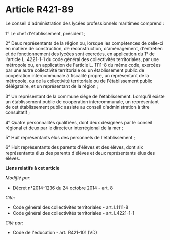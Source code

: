 # Article R421-89

Le conseil d'administration des lycées professionnels maritimes comprend : 

1° Le chef d'établissement, président ; 

2° Deux représentants de la région ou, lorsque les compétences de celle-ci en matière de construction, de reconstruction,
d'aménagement, d'entretien et de fonctionnement des lycées sont exercées, en application du 1° de l'article L. 4221-1-1 du
code général des collectivités territoriales, par une métropole ou, en application de l'article L. 1111-8 du même code,
exercées par une autre collectivité territoriale ou un établissement public de coopération intercommunale à fiscalité propre,
un représentant de la métropole, ou de la collectivité territoriale ou de l'établissement public délégataire, et un
représentant de la région ; 

3° Un représentant de la commune siège de l'établissement. Lorsqu'il existe un établissement public de coopération
intercommunale, un représentant de cet établissement public assiste au conseil d'administration à titre consultatif ; 

4° Quatre personnalités qualifiées, dont deux désignées par le conseil régional et deux par le directeur interrégional de la
mer ; 

5° Huit représentants élus des personnels de l'établissement ; 

6° Huit représentants des parents d'élèves et des élèves, dont six représentants élus des parents d'élèves et deux
représentants élus des élèves.

**Liens relatifs à cet article**

_Modifié par_:

  - Décret n°2014-1236 du 24 octobre 2014 - art. 8

_Cite_:

  - Code général des collectivités territoriales - art. L1111-8
  - Code général des collectivités territoriales - art. L4221-1-1

_Cité par_:

  - Code de l'éducation - art. R421-101 (VD)
